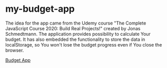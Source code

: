 # my-budget-app

The idea for the app came from the Udemy course "The Complete JavaScript Course 2020: Build Real Projects!" created by Jonas Schmedtmann.
The application provides possibility to calculate Your budget. It has also embedded the functionality to store the data in localStorage, so You won't lose the budget progress even if You close the browser.

[Budget App](https://mikegoluch.github.io/my-budget-app/)
